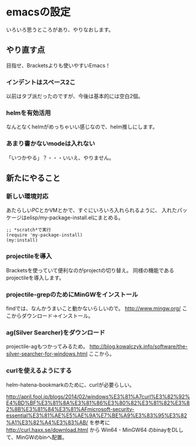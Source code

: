 emacsの設定
=============

いろいろ思うところがあり、やりなおします。

やり直す点
------------

目指せ、Bracketsよりも使いやすいEmacs！

### インデントはスペース2こ

以前はタブ派だったのですが、今後は基本的には空白2個。

### helmを有効活用

なんとなくhelmがめっちゃいい感じなので、helm推しにします。

### あまり書かないmodeは入れない

「いつかやる」？・・・いいえ、やりません。

新たにやること
------------

### 新しい環境対応

あたらしいPCとかVMとかで、すぐにいろいろ入れられるように、
入れたパッケージはelisp/my-package-install.elにまとめる。

```
;; *scratch*で実行
(require 'my-package-install)
(my:install)
```

### projectileを導入

Bracketsを使っていて便利なのがprojectの切り替え。
同様の機能であるprojectileを導入します。

### projectile-grepのためにMinGWをインストール

findでは、なんかうまいこと動かないらしいので。
http://www.mingw.org/ ここからダウンロード→インストール。

### ag(Silver Searcher)をダウンロード

projectile-agもつかってみるため。
http://blog.kowalczyk.info/software/the-silver-searcher-for-windows.html ここから。

### curlを使えるようにする

helm-hatena-bookmarkのために、curlが必要らしい。

http://april.fool.jp/blogs/2014/02/windows%E3%81%A7curl%E3%82%92%E4%BD%BF%E3%81%8A%E3%81%86%E3%80%82%E3%81%82%E3%82%8B%E3%81%84%E3%81%AFmicrosoft-security-essential%E3%81%AE%E5%AE%9A%E7%BE%A9%E3%83%95%E3%82%A1%E3%82%A4%E3%83%AB/ を参考に
http://curl.haxx.se/download.html から Win64 - MinGW64 のbinayをDLして、MinGWのbinへ配置。

